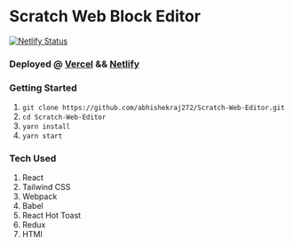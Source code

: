 # Scratch Web Block Editor

[![Netlify Status](https://api.netlify.com/api/v1/badges/6df56dcb-cd37-45c5-bdb0-53b3b70d3b0d/deploy-status)](https://app.netlify.com/sites/scratch-web-editor/deploys)

### Deployed @ [Vercel](https://scratch-web-editor.vercel.app/) && [Netlify](https://scratch-web-editor.netlify.app/)

### Getting Started

1. `git clone https://github.com/abhishekraj272/Scratch-Web-Editor.git`
2. `cd Scratch-Web-Editor`
3. `yarn install`
4. `yarn start`

### Tech Used

1. React
2. Tailwind CSS
3. Webpack
4. Babel
5. React Hot Toast
6. Redux
7. HTMl
